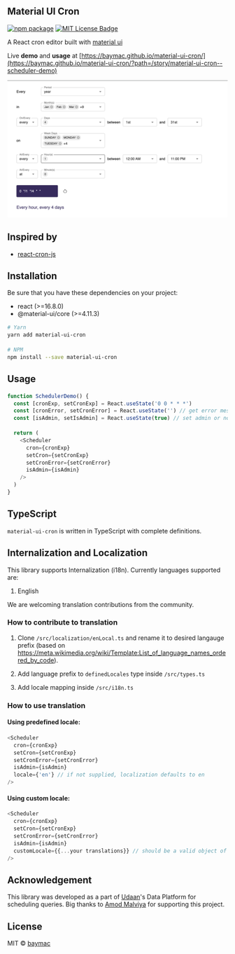## Material UI Cron

[![npm package](https://img.shields.io/npm/v/material-ui-cron/latest.svg)](https://www.npmjs.com/package/material-ui-cron)
[![MIT License Badge](https://img.shields.io/badge/license-MIT-blue.svg)](https://github.com/baymac/material-ui-cron/blob/master/LICENSE.md)

A React cron editor built with [material ui](https://material-ui.com/)

Live **demo** and **usage** at
[https://baymac.github.io/material-ui-cron/](https://baymac.github.io/material-ui-cron/?path=/story/material-ui-cron--scheduler-demo)

![material-ui-cron demo](/docs/material-ui-cron-demo.png)

## Inspired by

- [react-cron-js](https://github.com/xrutayisire/react-js-cron)

## Installation

Be sure that you have these dependencies on your project:

- react (>=16.8.0)
- @material-ui/core (>=4.11.3)

```bash
# Yarn
yarn add material-ui-cron

# NPM
npm install --save material-ui-cron
```

## Usage

```javascript
function SchedulerDemo() {
  const [cronExp, setCronExp] = React.useState('0 0 * * *')
  const [cronError, setCronError] = React.useState('') // get error message if cron is invalid
  const [isAdmin, setIsAdmin] = React.useState(true) // set admin or non-admin to enable or disable high frequency scheduling (more than once a day)

  return (
    <Scheduler
      cron={cronExp}
      setCron={setCronExp}
      setCronError={setCronError}
      isAdmin={isAdmin}
    />
  )
}
```

## TypeScript

`material-ui-cron` is written in TypeScript with complete definitions.

## Internalization and Localization

This library supports Internalization (i18n). Currently languages supported are:

1. English

We are welcoming translation contributions from the community.

### How to contribute to translation

1. Clone `/src/localization/enLocal.ts` and rename it to desired langauge prefix
   (based on
   https://meta.wikimedia.org/wiki/Template:List_of_language_names_ordered_by_code).

2. Add language prefix to `definedLocales` type inside `/src/types.ts`

3. Add locale mapping inside `/src/i18n.ts`

### How to use translation

#### Using predefined locale:

```javascript
<Scheduler
  cron={cronExp}
  setCron={setCronExp}
  setCronError={setCronError}
  isAdmin={isAdmin}
  locale={'en'} // if not supplied, localization defaults to en
/>
```

#### Using custom locale:

```javascript
<Scheduler
  cron={cronExp}
  setCron={setCronExp}
  setCronError={setCronError}
  isAdmin={isAdmin}
  customLocale={{...your translations}} // should be a valid object of type Locale, overrides value supplied to locale prop
/>
```

## Acknowledgement

This library was developed as a part of [Udaan](https://udaan.com/)'s Data
Platform for scheduling queries. Big thanks to
[Amod Malviya](https://github.com/amodm) for supporting this project.

## License

MIT © [baymac](https://github.com/baymac)

